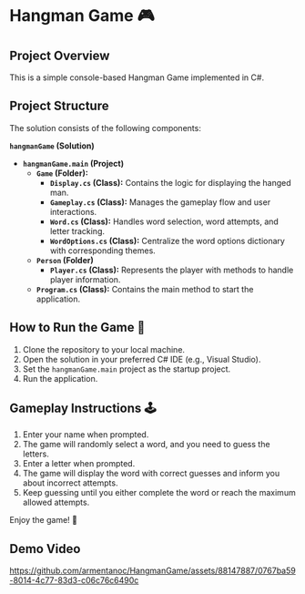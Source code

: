 # Hangman Game 🎮

## Project Overview

This is a simple console-based Hangman Game implemented in C#.

## Project Structure

The solution consists of the following components:

**`hangmanGame` (Solution)**
  - **`hangmanGame.main` (Project)**
    - **`Game` (Folder):**
      - **`Display.cs` (Class):** Contains the logic for displaying the hanged man.
      - **`Gameplay.cs` (Class):** Manages the gameplay flow and user interactions.
      - **`Word.cs` (Class):** Handles word selection, word attempts, and letter tracking.
      -  **`WordOptions.cs` (Class):** Centralize the word options dictionary with corresponding themes.
    - **`Person` (Folder)**
      - **`Player.cs` (Class):** Represents the player with methods to handle player information.
    - **`Program.cs` (Class):** Contains the main method to start the application.

## How to Run the Game 🚀

1. Clone the repository to your local machine.
2. Open the solution in your preferred C# IDE (e.g., Visual Studio).
3. Set the `hangmanGame.main` project as the startup project.
4. Run the application.

## Gameplay Instructions 🕹️

1. Enter your name when prompted.
2. The game will randomly select a word, and you need to guess the letters.
3. Enter a letter when prompted.
4. The game will display the word with correct guesses and inform you about incorrect attempts.
5. Keep guessing until you either complete the word or reach the maximum allowed attempts.

Enjoy the game! 🎉

## Demo Video

https://github.com/armentanoc/HangmanGame/assets/88147887/0767ba59-8014-4c77-83d3-c06c76c6490c

